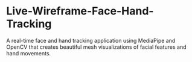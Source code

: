 # Live-Wireframe-Face-Hand-Tracking
A real-time face and hand tracking application using MediaPipe and OpenCV that creates beautiful mesh visualizations of facial features and hand movements.
